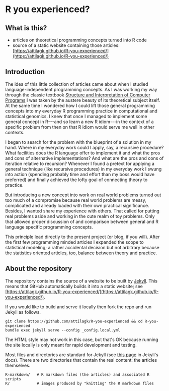 # R you experienced?

## What is this?

* articles on theoretical programming concepts turned into R code
* source of a static website containing those articles: [https://attilagk.github.io/R-you-experienced/](https://attilagk.github.io/R-you-experienced/)

## Introduction

The idea of this little collection of articles came about when I studied language-independent programming concepts.  As I was working my way through the classic textbook [Structure and Interpretation of Computer Programs](https://mitpress.mit.edu/sites/default/files/sicp/index.html) I was taken by the austere beauty of its theoretical subject itself.  At the same time I wondered how I could lift those general programming concepts into my everyday R programming practice in computational and statistical genomics.  I knew that once I managed to implement some general concept in R---and so learn a new R idiom---in the context of a specific problem from then on that R idiom would serve me well in other contexts.

I began to search for the problem with the blueprint of a solution in my hand.  Where in my everyday work could I apply, say, a recursive procedure?  What facilities does the R language offer to implement it and what the pros and cons of alternative implementations?  And what are the pros and cons of iteration relative to recursion?  Whenever I found a pretext for applying a general technique (like recursive procedures) in my everyday work I swung into action (spending probably time and effort than my boss would have preferred) and finally achieved the lofty goal of connecting theory to practice.

But introducing a new concept into work on real world problems turned out too much of a compromise because real world problems are messy, complicated and already loaded with their own practical significance.  Besides, I wanted share my experience with others.  That called for putting real problems aside and working in the cute realm of toy problems.  Only that allowed proper discussion of and comparison between general and R language specific programming concepts.

This principle lead directly to the present project (or blog, if you will).  After the first few programming minded articles I expanded the scope to statistical modeling; a rather accidental decision but not arbitrary because the statistics oriented articles, too, balance between theory and practice.

## About the repository

The repository contains the source of a website to be built by [Jekyll](https://jekyllrb.com/).  This means that GitHub automatically builds it into a static website; see [https://attilagk.github.io/R-you-experienced/](https://attilagk.github.io/R-you-experienced/).

If you would like to build and serve it locally then fork the repo and run Jekyll as follows.

```
git clone https://github.com/attilagk/R-you-experienced && cd R-you-experienced
bundle exec jekyll serve --config _config.local.yml
```

The HTML style may not work in this case, but that's OK because running the site locally is only meant for rapid development and testing.

Most files and directories are standard for Jekyll (see [this page](https://jekyllrb.com/docs/structure/) in Jekyll's docs).  There are two directories that contain the real content: the articles themselves.

```
R-markdown/   # R markdown files (the articles) and associated R scripts
R/            # images produced by "knitting" the R markdown files
```
